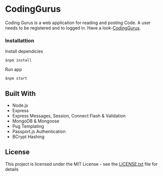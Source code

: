# CodingGurus

Coding Gurus is a web application for reading and posting Code. 
A user needs to be registered and to logged in. Have a look-[CodingGurus](https://articlehub.herokuapp.com/).

### Installattion

Install dependicies

```
$npm install
```

Run app

```
$npm start
```

## Built With

* Node.js
* Express
* Express Messages, Session, Connect Flash & Validation
* MongoDB & Mongoose
* Pug Templating
* Passport.js Authentication
* BCrypt Hashing

## License

This project is licensed under the MIT License - see the [LICENSE.txt](LICENSE.txt) file for details
